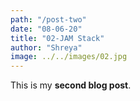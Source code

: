 ```yaml
---
path: "/post-two"
date: "08-06-20"
title: "02-JAM Stack"
author: "Shreya"
image: ../../images/02.jpg
---
```

This is my **second blog post**.